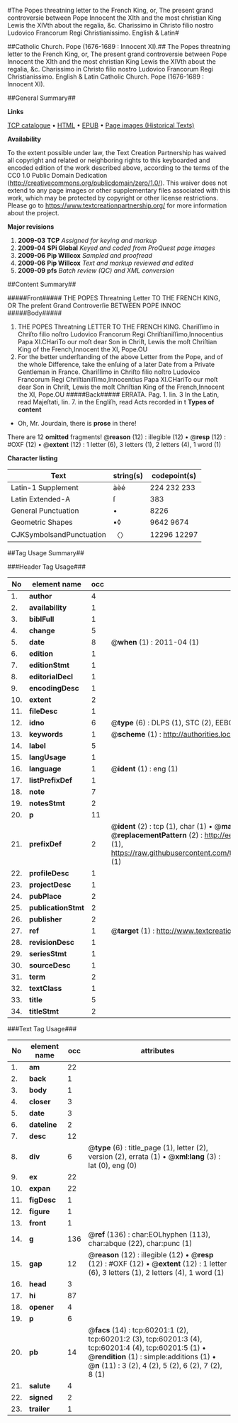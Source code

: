#The Popes threatning letter to the French King, or, The present grand controversie between Pope Innocent the XIth and the most christian King Lewis the XIVth about the regalia, &c. Charissimo in Christo filio nostro Ludovico Francorum Regi Christianissimo. English & Latin#

##Catholic Church. Pope (1676-1689 : Innocent XI).##
The Popes threatning letter to the French King, or, The present grand controversie between Pope Innocent the XIth and the most christian King Lewis the XIVth about the regalia, &c.
Charissimo in Christo filio nostro Ludovico Francorum Regi Christianissimo. English & Latin
Catholic Church. Pope (1676-1689 : Innocent XI).

##General Summary##

**Links**

[TCP catalogue](http://www.ota.ox.ac.uk/tcp/)  • 
[HTML](http://tei.it.ox.ac.uk/tcp/Texts-HTML/free/A45/A45900.html)  • 
[EPUB](http://tei.it.ox.ac.uk/tcp/Texts-EPUB/free/A45/A45900.epub) • 
[Page images (Historical Texts)](https://historicaltexts.jisc.ac.uk/eebo-12360148e)

**Availability**

To the extent possible under law, the Text Creation Partnership has waived all copyright and related or neighboring rights to this keyboarded and encoded edition of the work described above, according to the terms of the CC0 1.0 Public Domain Dedication (http://creativecommons.org/publicdomain/zero/1.0/). This waiver does not extend to any page images or other supplementary files associated with this work, which may be protected by copyright or other license restrictions. Please go to https://www.textcreationpartnership.org/ for more information about the project.

**Major revisions**

1. __2009-03__ __TCP__ *Assigned for keying and markup*
1. __2009-04__ __SPi Global__ *Keyed and coded from ProQuest page images*
1. __2009-06__ __Pip Willcox__ *Sampled and proofread*
1. __2009-06__ __Pip Willcox__ *Text and markup reviewed and edited*
1. __2009-09__ __pfs__ *Batch review (QC) and XML conversion*

##Content Summary##

#####Front#####
THE POPES Threatning Letter TO THE FRENCH KING, OR The preſent Grand Controverſie BETWEEN POPE INNOC
#####Body#####

1. THE POPES Threatning LETTER TO THE FRENCH KING.
Chariſſimo in Chriſto filio noſtro Ludovico Francorum Regi Chriſtianiſſimo,Innocentius Papa XI.CHariTo our moſt dear Son in Chriſt, Lewis the moſt Chriſtian King of the French,Innocent the XI, Pope.OU
1. For the better underſtanding of the above Letter from the Pope, and of the whole Difference, take the enſuing of a later Date from a Private Gentleman in France.
Chariſſimo in Chriſto filio noſtro Ludovico Francorum Regi Chriſtianiſſimo,Innocentius Papa XI.CHariTo our moſt dear Son in Chriſt, Lewis the moſt Chriſtian King of the French,Innocent the XI, Pope.OU
#####Back#####
ERRATA. Pag. 1. lin. 3 In the Latin, read Majeſtati, lin. 7. in the Engliſh, read Acts recorded in t
**Types of content**

  * Oh, Mr. Jourdain, there is **prose** in there!

There are 12 **omitted** fragments! 
 @__reason__ (12) : illegible (12)  •  @__resp__ (12) : #OXF (12)  •  @__extent__ (12) : 1 letter (6), 3 letters (1), 2 letters (4), 1 word (1)

**Character listing**


|Text|string(s)|codepoint(s)|
|---|---|---|
|Latin-1 Supplement|àèé|224 232 233|
|Latin Extended-A|ſ|383|
|General Punctuation|•|8226|
|Geometric Shapes|▪◊|9642 9674|
|CJKSymbolsandPunctuation|〈〉|12296 12297|

##Tag Usage Summary##

###Header Tag Usage###

|No|element name|occ|attributes|
|---|---|---|---|
|1.|__author__|4||
|2.|__availability__|1||
|3.|__biblFull__|1||
|4.|__change__|5||
|5.|__date__|8| @__when__ (1) : 2011-04 (1)|
|6.|__edition__|1||
|7.|__editionStmt__|1||
|8.|__editorialDecl__|1||
|9.|__encodingDesc__|1||
|10.|__extent__|2||
|11.|__fileDesc__|1||
|12.|__idno__|6| @__type__ (6) : DLPS (1), STC (2), EEBO-CITATION (1), OCLC (1), VID (1)|
|13.|__keywords__|1| @__scheme__ (1) : http://authorities.loc.gov/ (1)|
|14.|__label__|5||
|15.|__langUsage__|1||
|16.|__language__|1| @__ident__ (1) : eng (1)|
|17.|__listPrefixDef__|1||
|18.|__note__|7||
|19.|__notesStmt__|2||
|20.|__p__|11||
|21.|__prefixDef__|2| @__ident__ (2) : tcp (1), char (1)  •  @__matchPattern__ (2) : ([0-9\-]+):([0-9IVX]+) (1), (.+) (1)  •  @__replacementPattern__ (2) : http://eebo.chadwyck.com/downloadtiff?vid=$1&page=$2 (1), https://raw.githubusercontent.com/textcreationpartnership/Texts/master/tcpchars.xml#$1 (1)|
|22.|__profileDesc__|1||
|23.|__projectDesc__|1||
|24.|__pubPlace__|2||
|25.|__publicationStmt__|2||
|26.|__publisher__|2||
|27.|__ref__|1| @__target__ (1) : http://www.textcreationpartnership.org/docs/. (1)|
|28.|__revisionDesc__|1||
|29.|__seriesStmt__|1||
|30.|__sourceDesc__|1||
|31.|__term__|2||
|32.|__textClass__|1||
|33.|__title__|5||
|34.|__titleStmt__|2||


###Text Tag Usage###

|No|element name|occ|attributes|
|---|---|---|---|
|1.|__am__|22||
|2.|__back__|1||
|3.|__body__|1||
|4.|__closer__|3||
|5.|__date__|3||
|6.|__dateline__|2||
|7.|__desc__|12||
|8.|__div__|6| @__type__ (6) : title_page (1), letter (2), version (2), errata (1)  •  @__xml:lang__ (3) : lat (0), eng (0)|
|9.|__ex__|22||
|10.|__expan__|22||
|11.|__figDesc__|1||
|12.|__figure__|1||
|13.|__front__|1||
|14.|__g__|136| @__ref__ (136) : char:EOLhyphen (113), char:abque (22), char:punc (1)|
|15.|__gap__|12| @__reason__ (12) : illegible (12)  •  @__resp__ (12) : #OXF (12)  •  @__extent__ (12) : 1 letter (6), 3 letters (1), 2 letters (4), 1 word (1)|
|16.|__head__|3||
|17.|__hi__|87||
|18.|__opener__|4||
|19.|__p__|6||
|20.|__pb__|14| @__facs__ (14) : tcp:60201:1 (2), tcp:60201:2 (3), tcp:60201:3 (4), tcp:60201:4 (4), tcp:60201:5 (1)  •  @__rendition__ (1) : simple:additions (1)  •  @__n__ (11) : 3 (2), 4 (2), 5 (2), 6 (2), 7 (2), 8 (1)|
|21.|__salute__|4||
|22.|__signed__|2||
|23.|__trailer__|1||
